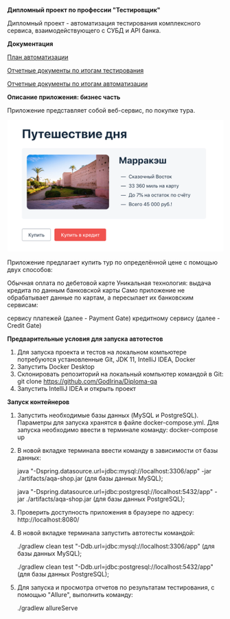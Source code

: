 **Дипломный проект по профессии "Тестировщик"**

Дипломный проект - автоматизация тестирования комплексного сервиса, взаимодействующего с СУБД и API банка.

**Документация** 

[План автоматизации](https://github.com/GodIrina/Diploma-qa/blob/master/docs/Plan.md)

[Отчетные документы по итогам тестирования](https://github.com/GodIrina/Diploma-qa/blob/master/docs/Report.md)

[Отчетные документы по итогам автоматизации](https://github.com/GodIrina/Diploma-qa/blob/master/docs/Summary.md)

**Описание приложения: бизнес часть** 

Приложение представляет собой веб-сервис, по покупке тура.

![](service.png)

Приложение предлагает купить тур по определённой цене с помощью двух способов:

Обычная оплата по дебетовой карте
Уникальная технология: выдача кредита по данным банковской карты
Само приложение не обрабатывает данные по картам, а пересылает их банковским сервисам:

сервису платежей (далее - Payment Gate)
кредитному сервису (далее - Credit Gate)

**Предварительные условия для запуска автотестов**

1. Для запуска проекта и тестов на локальном компьютере потребуются установленные Git, JDK 11, IntelliJ IDEA, Docker
2. Запустить Docker Desktop
3. Склонировать репозиторий на локальный компьютер командой в Git:
    git clone https://github.com/GodIrina/Diploma-qa
4. Запустить IntelliJ IDEA и открыть проект

**Запуск контейнеров**

1. Запустить необходимые базы данных (MySQL и PostgreSQL). Параметры для запуска хранятся в файле docker-compose.yml. Для запуска необходимо ввести в терминале команду:
   docker-compose up

2. В новой вкладке терминала ввести команду в зависимости от базы данных:

   java "-Dspring.datasource.url=jdbc:mysql://localhost:3306/app" -jar ./artifacts/aqa-shop.jar (для базы данных MySQL);

   java "-Dspring.datasource.url=jdbc:postgresql://localhost:5432/app" -jar ./artifacts/aqa-shop.jar (для базы данных PostgreSQL);

3. Проверить доступность приложения в браузере по адресу: http://localhost:8080/
4. В новой вкладке терминала запустить автотесты командой:

   ./gradlew clean test "-Ddb.url=jdbc:mysql://localhost:3306/app" (для базы данных MySQL);

   ./gradlew clean test "-Ddb.url=jdbc:postgresql://localhost:5432/app" (для базы данных PostgreSQL);

5. Для запуска и просмотра отчетов по результатам тестирования, с помощью "Allure", выполнить команду:

   ./gradlew allureServe

